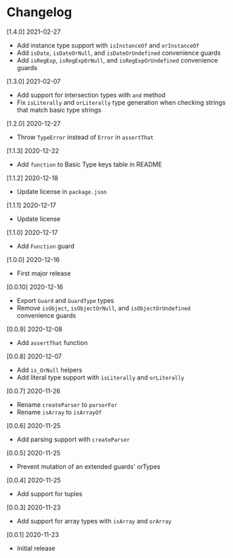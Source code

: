 # Changelog

[1.4.0] 2021-02-27

- Add instance type support with `isInstanceOf` and `orInstanceOf`
- Add `isDate`, `isDateOrNull`, and `isDateOrUndefined` convenience guards
- Add `isRegExp`, `isRegExpOrNull`, and `isRegExpOrUndefined` convenience guards

[1.3.0] 2021-02-07

- Add support for intersection types with `and` method
- Fix `isLiterally` and `orLiterally` type generation when checking strings that match basic type strings

[1.2.0] 2020-12-27

- Throw `TypeError` instead of `Error` in `assertThat`

[1.1.3] 2020-12-22

- Add `function` to Basic Type keys table in README

[1.1.2] 2020-12-18

- Update license in `package.json`

[1.1.1] 2020-12-17

- Update license

[1.1.0] 2020-12-17

- Add `Function` guard

[1.0.0] 2020-12-16

- First major release

[0.0.10] 2020-12-16

- Export `Guard` and `GuardType` types
- Remove `isObject`, `isObjectOrNull`, and `isObjectOrUndefined` convenience guards

[0.0.9] 2020-12-08

- Add `assertThat` function

[0.0.8] 2020-12-07

- Add `is_OrNull` helpers
- Add literal type support with `isLiterally` and `orLiterally`

[0.0.7] 2020-11-26

- Rename `createParser` to `parserFor`
- Rename `isArray` to `isArrayOf`

[0.0.6] 2020-11-25

- Add parsing support with `createParser`

[0.0.5] 2020-11-25

- Prevent mutation of an extended guards' orTypes

[0.0.4] 2020-11-25

- Add support for tuples

[0.0.3] 2020-11-23

- Add support for array types with `isArray` and `orArray`

[0.0.1] 2020-11-23

- Initial release
